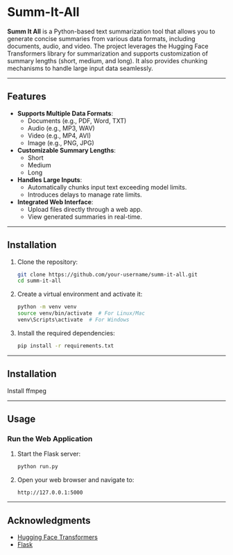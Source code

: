 # Summ-It-All

**Summ It All** is a Python-based text summarization tool that allows you to generate concise summaries from various data formats, including documents, audio, and video. The project leverages the Hugging Face Transformers library for summarization and supports customization of summary lengths (short, medium, and long). It also provides chunking mechanisms to handle large input data seamlessly.

---

## Features

- **Supports Multiple Data Formats**:
  - Documents (e.g., PDF, Word, TXT)
  - Audio (e.g., MP3, WAV)
  - Video (e.g., MP4, AVI)
  - Image (e.g., PNG, JPG)
- **Customizable Summary Lengths**:
  - Short
  - Medium
  - Long
- **Handles Large Inputs**:
  - Automatically chunks input text exceeding model limits.
  - Introduces delays to manage rate limits.
- **Integrated Web Interface**:
  - Upload files directly through a web app.
  - View generated summaries in real-time.

---

## Installation

1. Clone the repository:

   ```bash
   git clone https://github.com/your-username/summ-it-all.git
   cd summ-it-all
   ```

2. Create a virtual environment and activate it:

   ```bash
   python -m venv venv
   source venv/bin/activate  # For Linux/Mac
   venv\Scripts\activate  # For Windows
   ```

3. Install the required dependencies:

   ```bash
   pip install -r requirements.txt
   ```

---

## Installation

Install ffmpeg

---

## Usage

### Run the Web Application

1. Start the Flask server:

   ```bash
   python run.py
   ```

2. Open your web browser and navigate to:

   ```
   http://127.0.0.1:5000
   ```
---

## Acknowledgments

- [Hugging Face Transformers](https://huggingface.co/transformers/)
- [Flask](https://flask.palletsprojects.com/)

